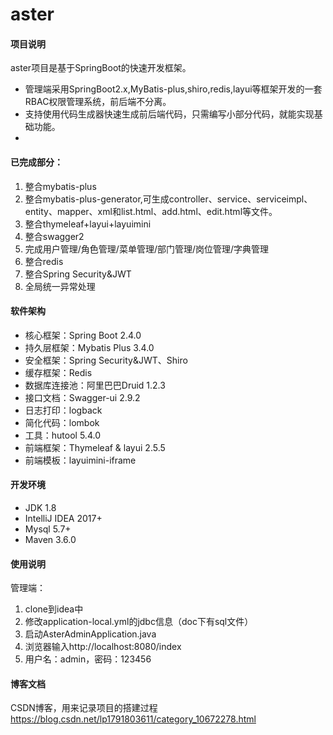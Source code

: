 # aster

#### 项目说明
aster项目是基于SpringBoot的快速开发框架。
* 管理端采用SpringBoot2.x,MyBatis-plus,shiro,redis,layui等框架开发的一套RBAC权限管理系统，前后端不分离。
* 支持使用代码生成器快速生成前后端代码，只需编写小部分代码，就能实现基础功能。
* 

#### 已完成部分： 
1. 整合mybatis-plus
2. 整合mybatis-plus-generator,可生成controller、service、serviceimpl、entity、mapper、xml和list.html、add.html、edit.html等文件。
3. 整合thymeleaf+layui+layuimini
4. 整合swagger2
5. 完成用户管理/角色管理/菜单管理/部门管理/岗位管理/字典管理
6. 整合redis
7. 整合Spring Security&JWT
8. 全局统一异常处理

#### 软件架构
* 核心框架：Spring Boot 2.4.0
* 持久层框架：Mybatis Plus 3.4.0
* 安全框架：Spring Security&JWT、Shiro
* 缓存框架：Redis
* 数据库连接池：阿里巴巴Druid 1.2.3
* 接口文档：Swagger-ui 2.9.2
* 日志打印：logback
* 简化代码：lombok
* 工具：hutool 5.4.0
* 前端框架：Thymeleaf & layui 2.5.5 
* 前端模板：layuimini-iframe

#### 开发环境
* JDK 1.8
* IntelliJ IDEA 2017+
* Mysql 5.7+
* Maven 3.6.0 

#### 使用说明
管理端：
1.  clone到idea中
2.  修改application-local.yml的jdbc信息（doc下有sql文件）
3.  启动AsterAdminApplication.java
4.  浏览器输入http://localhost:8080/index
5.  用户名：admin，密码：123456

#### 博客文档

CSDN博客，用来记录项目的搭建过程
https://blog.csdn.net/lp1791803611/category_10672278.html 
